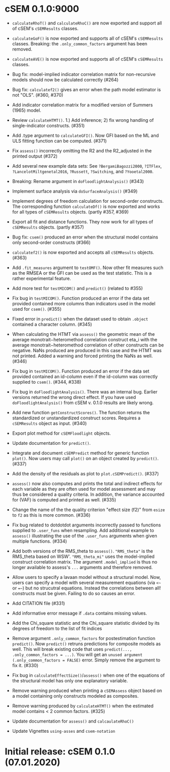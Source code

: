 # cSEM 0.1.0:9000

- `calculateRhoT()` and `calculateRhoC()` are now exported and support all of cSEM's    `cSEMResults` classes.
  
- `calculateGoF()` is now exported and supports all of cSEM's `cSEMResults` classes.
  Breaking: the `.only_common_factors` argument has been removed.

- `calculateAVE()` is now exported and supports all of cSEM's `cSEMResults` classes.

- Bug fix: model-implied indicator correlation matrix for non-recursive models
  should now be calculated correctly (#264)
  
- Bug fix: `calculatef2()` gives an error when the path model estimator is not "OLS". (#360, #370)

- Add indicator correlation matrix for a modified version of Summers (1965) model.

- Review `calculateHTMT()`. 1.) Add inference; 2) fix wrong handling of 
  single-indicator constructs. (#351)

- Add .type argument to `calculateGFI()`. Now GFI based on the ML and ULS 
  fitting function can be computed. (#371)

- Fix `assess()` incorrectly omitting the R2 and the R2_adjusted in the 
  printed output (#372)
  
- Add several new example data sets: See `?BergamiBagozzi2000`, `?ITFlex`, 
  `?LancelotMiltgenetal2016`, `?Russett`, `?Switching`, and `?Yooetal2000`.
  
- Breaking: Rename argument in `doFloodlightAnalysis()` (#343)

- Implement surface analysis via `doSurfaceAnalysis()` (#349)

- Implement degrees of freedom calculation for second-order constructs. The 
  corresponding function `calculateDf()` is now exported and works for 
  all types of `cSEMResults` objects. (partly #357, #369)

- Export all fit and distance functions. They now work for 
  all types of `cSEMResults` objects. (partly #357)

- Bug fix: `csem()` produced an error when the structural model contains only
  second-order constructs (#366)
  
- `calculatef2()` is now exported and accepts all `cSEMResults` objects. (#363)

- Add `.fit_measures` argument to `testOMF()`. Now other fit measures such as
  the RMSEA or the GFI can be used as the test statistic. This is a rather
  experimental feature. 

- Add more test for `testMICOM()` and `predict()` (related to #355)

- Fix bug in `testMICOM()`. Function produced an error if the data set provided
  contained more columns than indicators used in the model used for 
  `csem()`. (#355)
  
- Fixed error in `predict()` when the dataset used to obtain `.object` contained 
  a character column. (#345)

- When calculating the HTMT via `assess()` the geometric mean of the average 
  monotrait−heteromethod correlation construct eta_i with the average 
  monotrait−heteromethod correlation of other constructs can be negative. 
  NaNs produced are produced in this case and the HTMT was not printed. 
  Added a warning and forced printing the NaNs as well. (#346)
  
- Fix bug in `testMICOM()`. Function produced an error if the data set provided
  contained an id-column even if the id-column was correctly supplied to 
  `csem()`. (#344, #338)
  
- Fix bug in `doFloodlightAnalysis()`. There was an internal bug. Earlier versions
  returned the wrong direct effect. If you have used `doFloodlightAnalysis()`
  from cSEM v. 0.1.0 results are likely wrong.

- Add new function `getConstructScores()`. The function returns the standardized
  or unstandardized construct scores. Requires a `cSEMResults` object as input. (#340)

- Export plot method for `cSEMFloodlight` objects.

- Update documentation for `predict()`.

- Integrate and document `cSEMPredict` method for generic function `plot()`. Now 
  users may call `plot()` on an object created by `predict()`. (#337)

- Add the density of the residuals as plot to `plot.cSEMPredict()`. (#337)

- `assess()` now also computes and prints the total and indirect effects for each
  variable as they are often used for model assessment and may thus be considered 
  a quality criteria.
  In addition, the variance accounted for (VAF) is computed and printed as well. (#335)

- Change the name of the the quality criterion "effect size (f2)" from `esize` to `f2` 
  as this is more common. (#336)
  
- Fix bug related to dotdotdot arguments incorrectly passed to functions supplied
  to `.user_funs` when resampling. Add additional example to `assess()` illustrating
  the use of the `.user_funs` arguments when given multiple functions. (#334) 

- Add both versions of the RMS_theta to `assess()`. `"RMS_theta"` is the RMS_theta
  based on WSW'. `"RMS_theta_mi"` uses the model-implied construct correlation matrix.
  The argument `.model_implied` is thus no longer available to assess's `...`
  arguments and therefore removed.
  
- Allow users to specify a lavaan model without a structural model. Now, users
  can specify a model with several measurement equations (via `<~` or `=~`)
  but no strucutral equations. Instead the correlations between all! constructs
  must be given. Failing to do so causes an error.

- Add CITATION file (#331)

- Add informative error message if `.data` contains missing values.

- Add the Chi_square statistic and the Chi_square statistic divided by its
  degrees of freedom to the list of fit indices
  
- Remove argument `.only_common_factors` for postestimation function `predict()`.
  Now `predict()` retruns predictions for composite models as well.
  This will break existing code that uses `predict(..., .only_common_factors = ...)`.
  You will get an `unused argument (.only_common_factors = FALSE)` error. 
  Simply remove the argument to fix it. (#330)

- Fix bug in `calculateEffectSize()`/`assess()` when one of the equations
  of the structural model has only one explanatory variable. 

- Remove warning produced when printing a `cSEMAssess` object based on a
  model containing only constructs modeled as composites.

- Remove warning produced by `calculateHTMT()` when the estimated model contains
  < 2 common factors. (#325)

- Update documentation for `assess()` and `calcaulateRhoC()`

- Update Vignettes `using-asses` and `csem-notation`
  
  
# Initial release: cSEM 0.1.0 (07.01.2020)
